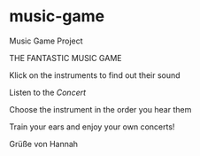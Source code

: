 # music-game
Music Game Project


THE FANTASTIC MUSIC GAME

Klick on the instruments to find out their sound

Listen to the *Concert*

Choose the instrument in the order you hear them

Train your ears and enjoy your own concerts!


Grüße von Hannah

